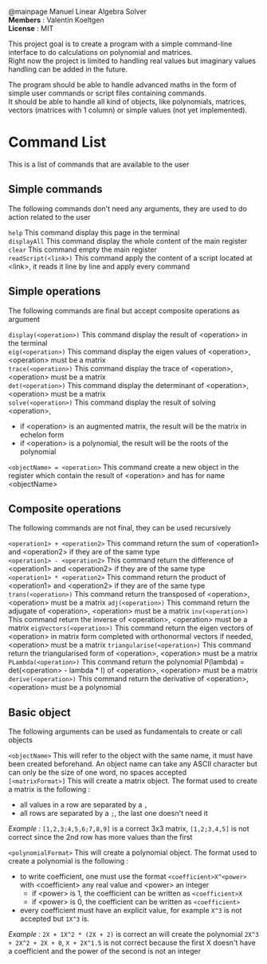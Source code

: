 @mainpage Manuel Linear Algebra Solver  
**Members** : Valentin Koeltgen  
**License** : MIT  

This project goal is to create a program with a simple command-line interface to do calculations on polynomial and matrices.  
Right now the project is limited to handling real values but imaginary values handling can be added in the future.

The program should be able to handle advanced maths in the form of simple user commands or script files containing commands.  
It should be able to handle all kind of objects, like polynomials, matrices, vectors (matrices with 1 column) or simple values (not yet implemented).

# Command List  
This is a list of commands that are available to the user

## Simple commands  
The following commands don't need any arguments, they are used to do action related to the user

`help` This command display this page in the terminal  
`displayAll` This command display the whole content of the main register  
`clear` This command empty the main register  
`readScript(<link>)` This command apply the content of a script located at \<link>, it reads it line by line and apply every command

## Simple operations
The following commands are final but accept composite operations as argument

`display(<operation>)` This command display the result of \<operation> in the terminal  
`eig(<operation>)` This command display the eigen values of \<operation>, \<operation> must be a matrix  
`trace(<operation>)` This command display the trace of \<operation>, \<operation> must be a matrix  
`det(<operation>)` This command display the determinant of \<operation>, \<operation> must be a matrix  
`solve(<operation>)` This command display the result of solving \<operation>,
- if \<operation> is an augmented matrix, the result will be the matrix in echelon form  
- if \<operation> is a polynomial, the result will be the roots of the polynomial  

`<objectName> = <operation>` This command create a new object in the register which contain the result of \<operation> and has for name \<objectName>   

## Composite operations
The following commands are not final, they can be used recursively

`<operation1> + <operation2>` This command return the sum of \<operation1> and \<operation2> if they are of the same type   
`<operation1> - <operation2>` This command return the difference of \<operation1> and \<operation2> if they are of the same type  
`<operation1> * <operation2>` This command return the product of \<operation1> and \<operation2> if they are of the same type  
`trans(<operation>)` This command return the transposed of \<operation>, \<operation> must be a matrix
`adj(<operation>)` This command return the adjugate of \<operation>, \<operation> must be a matrix
`inv(<operation>)` This command return the inverse of \<operation>, \<operation> must be a matrix
`eigVectors(<operation>)` This command return the eigen vectors of \<operation> in matrix form completed with orthonormal vectors if needed, \<operation> must be a matrix
`triangularise(<operation>)` This command return the triangularised form of \<operation>, \<operation> must be a matrix
`PLambda(<operation>)` This command return the polynomial P(lambda) = det(\<operation> - lambda * I) of \<operation>, \<operation> must be a matrix
`derive(<operation>)` This command return the derivative of \<operation>, \<operation> must be a polynomial

## Basic object
The following arguments can be used as fundamentals to create or call objects

`<objectName>` This will refer to the object with the same name, it must have been created beforehand. An object name can take any ASCII character but can only be the size of one word, no spaces accepted  
`[<matrixFormat>]` This will create a matrix object. The format used to create a matrix is the following :
- all values in a row are separated by a `,`
- all rows are separated by a `;`, the last one doesn't need it

_Example :_ `[1,2,3;4,5,6;7,8,9]` is a correct 3x3 matrix, `[1,2;3,4,5]` is not correct since the 2nd row has more values than the first  

`<polynomialFormat>` This will create a polynomial object. The format used to create a polynomial is the following :
- to write coefficient, one must use the format `<coefficient>X^<power>` with \<coefficient> any real value and \<power> an integer
    - if \<power> is 1, the coefficient can be written as `<coefficient>X`
    - if \<power> is 0, the coefficient can be written as `<coefficient>`
- every coefficient must have an explicit value, for example `X^3` is not accepted but `1X^3` is.  

_Example :_ `2X + 1X^2 * (2X + 2)` is correct an will create the polynomial `2X^3 + 2X^2 + 2X + 0`, `X + 2X^1.5` is not correct because the first X doesn't have a coefficient and the power of the second is not an integer